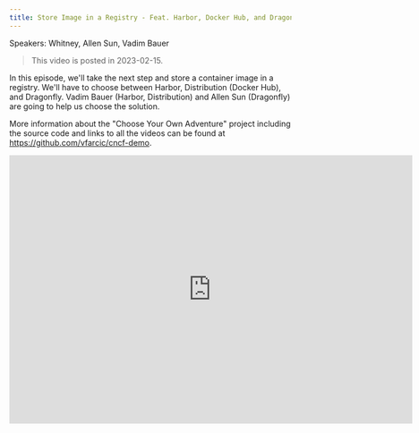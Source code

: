 ```yaml
---
title: Store Image in a Registry - Feat. Harbor, Docker Hub, and Dragonfly
---
```


Speakers: Whitney, Allen Sun, Vadim Bauer

> This video is posted in 2023-02-15.

In this episode, we'll take the next step and store a container image in a registry.
We'll have to choose between Harbor, Distribution (Docker Hub), and Dragonfly.
Vadim Bauer (Harbor, Distribution) and Allen Sun (Dragonfly) are going to help us choose the solution.

More information about the "Choose Your Own Adventure" project including the source code and
links to all the videos can be found at <https://github.com/vfarcic/cncf-demo>.

<!-- markdownlint-disable -->

<iframe width="720" height="480" src="https://www.youtube.com/embed/QP8xGYwevKo" title="YouTube video player" frameborder="0" allow="accelerometer; autoplay; clipboard-write; encrypted-media; gyroscope; picture-in-picture" allowfullscreen> </iframe>

<!-- markdownlint-restore -->
